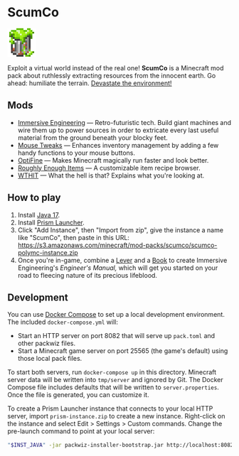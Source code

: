 # ScumCo

![ScumCo icon](images/scumco-server-icon-64.png)

Exploit a virtual world instead of the real one! **ScumCo** is a Minecraft mod pack about ruthlessly extracting resources from the innocent earth. Go ahead: humiliate the terrain. [Devastate the environment!](https://youtu.be/ZAtzN_ScKXY?t=148)

## Mods

* [Immersive Engineering](https://modrinth.com/mod/immersiveengineering) — Retro-futuristic tech. Build giant machines and wire them up to power sources in order to extricate every last useful material from the ground beneath your blocky feet.
* [Mouse Tweaks](https://modrinth.com/mod/mouse-tweaks) — Enhances inventory management by adding a few handy functions to your mouse buttons.
* [OptiFine](https://optifine.net/home) — Makes Minecraft magically run faster and look better.
* [Roughly Enough Items](https://modrinth.com/mod/roughly-enough-items) — A customizable item recipe browser.
* [WTHIT](https://modrinth.com/mod/wthit) — What the hell is that? Explains what you're looking at.

## How to play

1. Install [Java 17](https://prismlauncher.org/wiki/getting-started/installing-java/).
1. Install [Prism Launcher](https://prismlauncher.org).
1. Click "Add Instance", then "Import from zip", give the instance a name like "ScumCo", then paste in this URL: https://s3.amazonaws.com/minecraft/mod-packs/scumco/scumco-polymc-instance.zip
1. Once you're in-game, combine a [Lever](https://minecraft.fandom.com/wiki/Lever) and a [Book](https://minecraft.fandom.com/wiki/Book) to create Immersive Engineering's _Engineer's Manual,_ which will get you started on your road to fleecing nature of its precious lifeblood.

## Development

You can use [Docker Compose](https://docs.docker.com/compose/) to set up a local development environment. The included `docker-compose.yml` will:

* Start an HTTP server on port 8082 that will serve up `pack.toml` and other packwiz files.
* Start a Minecraft game server on port 25565 (the game's default) using those local pack files.

To start both servers, run `docker-compose up` in this directory. Minecraft server data will be written into `tmp/server` and ignored by Git. The Docker Compose file includes defaults that will be written to `server.properties`. Once the file is generated, you can customize it.

To create a Prism Launcher instance that connects to your local HTTP server, import `prism-instance.zip` to create a new instance. Right-click on the instance and select Edit > Settings > Custom commands. Change the pre-launch command to point at your local server:

```sh
"$INST_JAVA" -jar packwiz-installer-bootstrap.jar http://localhost:8082/pack.toml
```
